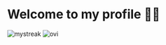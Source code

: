 # Welcome to my profile 👋🏻

<img src="https://github-readme-streak-stats.herokuapp.com/?user=denis-kasak&theme=tokyonight" alt="mystreak"/>
<img src="https://github-readme-stats.vercel.app/api/top-langs?username=denis-kasak&show_icons=true&locale=en&layout=compact&theme=tokyonight" alt="ovi" />
